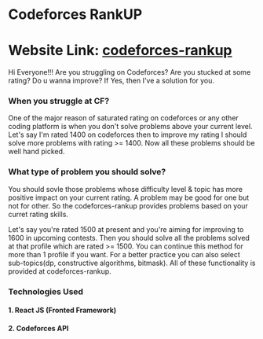 # Codeforces RankUP 
# Website Link: [codeforces-rankup](https://codeforces-rankup.web.app/)

Hi Everyone!!!
Are you struggling on Codeforces? Are you stucked at some rating? Do u wanna improve? If Yes, then I've a solution for you.

### When you struggle at CF?
One of the major reason of saturated rating on codeforces or any other coding platform is when you don't solve problems above your current level. Let's say I'm rated 1400 on codeforces then to improve my rating I should solve more problems with rating >= 1400. Now all these problems should be well hand picked.

### What type of problem you should solve?
You should sovle those problems whose difficulty level & topic has more positive impact on your current rating. A problem may be good for one but not for other. So the codeforces-rankup provides problems based on your curret rating skills.

Let's say you're rated 1500 at present and you're aiming for improving to 1600 in upcoming contests. Then you should solve all the problems solved at that profile which are rated >= 1500. You can continue this method for more than 1 profile if you want. For a better practice you can also select sub-topics(dp, constructive algorithms, bitmask). All of these functionality is provided at codeforces-rankup.

### Technologies Used
#### 1. React JS (Fronted Framework)
#### 2. Codeforces API
